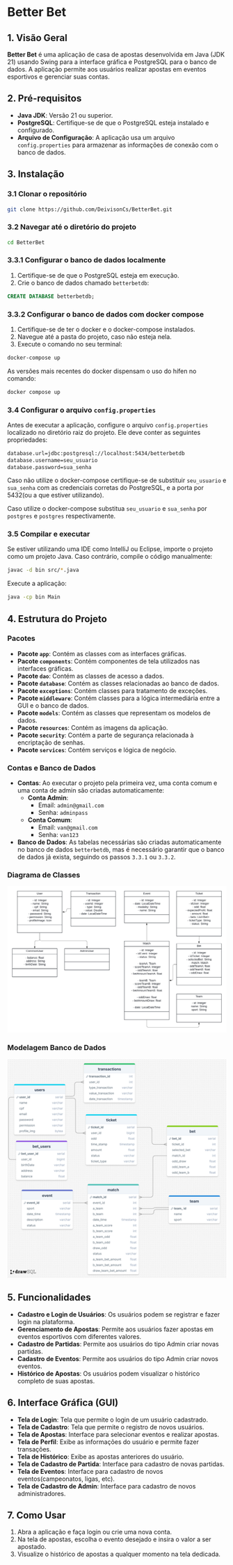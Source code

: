 # Better Bet

## 1. Visão Geral
**Better Bet** é uma aplicação de casa de apostas desenvolvida em Java (JDK 21) usando Swing para a interface gráfica e PostgreSQL para o banco de dados. A aplicação permite aos usuários realizar apostas em eventos esportivos e gerenciar suas contas.

## 2. Pré-requisitos
- **Java JDK**: Versão 21 ou superior.
- **PostgreSQL**: Certifique-se de que o PostgreSQL esteja instalado e configurado.
- **Arquivo de Configuração**: A aplicação usa um arquivo `config.properties` para armazenar as informações de conexão com o banco de dados.

## 3. Instalação

### 3.1 Clonar o repositório
```bash
git clone https://github.com/DeivisonCs/BetterBet.git
```

### 3.2 Navegar até o diretório do projeto
```bash
cd BetterBet
```

### 3.3.1 Configurar o banco de dados localmente
1. Certifique-se de que o PostgreSQL esteja em execução.
2. Crie o banco de dados chamado `betterbetdb`:

```sql
CREATE DATABASE betterbetdb;
```
   
### 3.3.2 Configurar o banco de dados com docker compose
1. Certifique-se de ter o docker e o docker-compose instalados.
2. Navegue até a pasta do projeto, caso não esteja nela.
3. Execute o comando no seu terminal:

```bash
docker-compose up
```
As versões mais recentes do docker dispensam o uso do hífen no comando:

```bash
docker compose up
```
   
### 3.4 Configurar o arquivo `config.properties`
Antes de executar a aplicação, configure o arquivo `config.properties` localizado no diretório raiz do projeto. Ele deve conter as seguintes propriedades:

```properties
database.url=jdbc:postgresql://localhost:5434/betterbetdb
database.username=seu_usuario
database.password=sua_senha
```

Caso não utilize o docker-compose certifique-se de substituir `seu_usuario` e `sua_senha` com as credenciais corretas do PostgreSQL, e a porta por 5432(ou a que estiver utilizando).

Caso utilize o docker-compose substitua `seu_usuario` e `sua_senha` por `postgres` e `postgres` respectivamente.

### 3.5 Compilar e executar
Se estiver utilizando uma IDE como IntelliJ ou Eclipse, importe o projeto como um projeto Java. Caso contrário, compile o código manualmente:

```bash
javac -d bin src/*.java
```

Execute a aplicação:

```bash
java -cp bin Main
```

## 4. Estrutura do Projeto

### Pacotes
- **Pacote `app`**: Contém as classes com as interfaces gráficas.
- **Pacote `components`**: Contém componentes de tela utilizados nas interfaces gráficas.
- **Pacote `dao`**: Contém as classes de acesso a dados.
- **Pacote `database`**: Contém as classes relacionadas ao banco de dados.
- **Pacote `exceptions`**: Contém classes para tratamento de exceções.
- **Pacote `middleware`**: Contém classes para a lógica intermediária entre a GUI e o banco de dados.
- **Pacote `models`**: Contém as classes que representam os modelos de dados.
- **Pacote `resources`**: Contém as imagens da aplicação.
- **Pacote `security`**: Contém a parte de segurança relacionada à encriptação de senhas.
- **Pacote `services`**: Contém serviços e lógica de negócio.

### Contas e Banco de Dados
- **Contas**: Ao executar o projeto pela primeira vez, uma conta comum e uma conta de admin são criadas automaticamente:
  - **Conta Admin**:
    - Email: `admin@gmail.com`
    - Senha: `adminpass`
  - **Conta Comum**:
    - Email: `van@gmail.com`
    - Senha: `van123`
- **Banco de Dados**: As tabelas necessárias são criadas automaticamente no banco de dados `betterbetdb`, mas é necessário garantir que o banco de dados já exista, seguindo os passos `3.3.1` ou `3.3.2`.

### Diagrama de Classes
![Diagrama Classes](docs/images/UML-Diagram.png)

### Modelagem Banco de Dados
![Modelagem do Banco](docs/images/DatabaseDiagram.png)

## 5. Funcionalidades
- **Cadastro e Login de Usuários**: Os usuários podem se registrar e fazer login na plataforma.
- **Gerenciamento de Apostas**: Permite aos usuários fazer apostas em eventos esportivos com diferentes valores.
- **Cadastro de Partidas**: Permite aos usuários do tipo Admin criar novas partidas.
- **Cadastro de Eventos**: Permite aos usuários do tipo Admin criar novos eventos.
- **Histórico de Apostas**: Os usuários podem visualizar o histórico completo de suas apostas.

## 6. Interface Gráfica (GUI)
- **Tela de Login**: Tela que permite o login de um usuário cadastrado.
- **Tela de Cadastro**: Tela que permite o registro de novos usuários.
- **Tela de Apostas**: Interface para selecionar eventos e realizar apostas.
- **Tela de Perfil**: Exibe as informações do usuário e permite fazer transações.
- **Tela de Histórico**: Exibe as apostas anteriores do usuário.
- **Tela de Cadastro de Partida**: Interface para cadastro de novas partidas.
- **Tela de Eventos**: Interface para cadastro de novos eventos(campeonatos, ligas, etc).
- **Tela de Cadastro de Admin**: Interface para cadastro de novos administradores.

## 7. Como Usar
1. Abra a aplicação e faça login ou crie uma nova conta.
2. Na tela de apostas, escolha o evento desejado e insira o valor a ser apostado.
3. Visualize o histórico de apostas a qualquer momento na tela dedicada.

